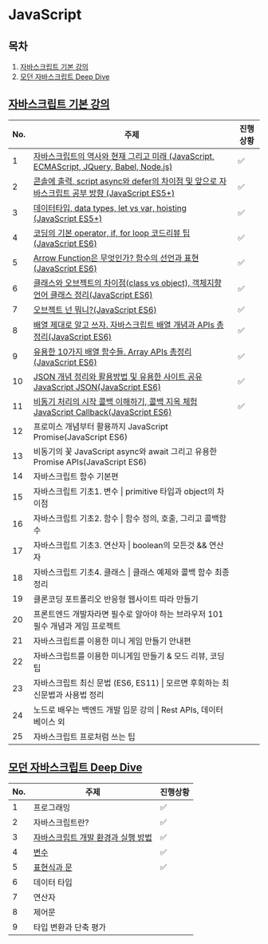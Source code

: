 # JavaScript

## 목차

1. [자바스크립트 기본 강의](#자바스크립트-기본-강의)
1. [모던 자바스크립트 Deep Dive](#모던_자바스크립트_Deep_Dive)



## [자바스크립트 기본 강의](JavaScript)

[자바스크립트 강의]: https://www.youtube.com/watch?v=wcsVjmHrUQg&amp;list=PLv2d7VI9OotTVOL4QmPfvJWPJvkmv6h-2

| No.  | 주제                                                         | 진행상황           |
| ---- | ------------------------------------------------------------ | ------------------ |
| 1    | [자바스크립트의 역사와 현재 그리고 미래 (JavaScript, ECMAScript, JQuery, Babel, Node.js)](JavaScript/1강-자바스크립트의-역사와-현재-그리고-미래.md) | :white_check_mark: |
| 2    | [콘솔에 출력, script async와 defer의 차이점 및 앞으로 자바스크립트 공부 방향 (JavaScript ES5+)](JavaScript/2강-콘솔에-출력-script-async와-defer의-차이점-및-앞으로-자바스크립트-공부-방향.md) | :white_check_mark: |
| 3    | [데이터타입, data types, let vs var, hoisting (JavaScript ES5+)](JavaScript/3강-데이터타입-data-types-let-vs-var-hoisting.md) | :white_check_mark: |
| 4    | [코딩의 기본 operator, if, for loop 코드리뷰 팁(JavaScript ES6)](JavaScript/4강-코딩의-기본-operator-if-for-loop-코드리뷰-팁.md) | :white_check_mark: |
| 5    | [Arrow Function은 무엇인가? 함수의 선언과 표현 (JavaScript ES6)](JavaScript/5강-Arrow-Function은-무엇인가-함수의-선언과-표현.md) | :white_check_mark: |
| 6    | [클래스와 오브젝트의 차이점(class vs object), 객체지향 언어 클래스 정리(JavaScript ES6)](JavaScript/6강-클래스와-오브젝트의-차이점-객체지향-언어-클래스-정리.md) | :white_check_mark: |
| 7    | [오브젝트 넌 뭐니?(JavaScript ES6)](JavaScript/7강-오브젝트-넌-뭐니.md) | :white_check_mark: |
| 8    | [배열 제대로 알고 쓰자. 자바스크립트 배열 개념과 APIs 총정리(JavaScript ES6)](JavaScript/8강-자바스크립트-배열-개념과-APIs-총정리.md) | :white_check_mark: |
| 9    | [유용한 10가지 배열 함수들. Array APIs 총정리(JavaScript ES6)](JavaScript/9강-유용한-10가지-배열-함수들.md) | :white_check_mark: |
| 10   | [JSON 개념 정리와 활용방법 및 유용한 사이트 공유 JavaScript JSON(JavaScript ES6)](JavaScript/10강-JSON-개념정리와-활용방법-및-유용한-사이트-공유.md) | :white_check_mark: |
| 11   | [비동기 처리의 시작 콜백 이해하기, 콜백 지옥 체험 JavaScript Callback(JavaScript ES6)](JavaScript/11강-비동기-처리의-시작-콜백-이해하기-콜백-지옥체험.md) | :white_check_mark: |
| 12   | 프로미스 개념부터 활용까지 JavaScript Promise(JavaScript ES6) |                    |
| 13   | 비동기의 꽃 JavaScript async와 await 그리고 유용한 Promise APIs(JavaScript ES6) |                    |
| 14   | 자바스크립트 함수 기본편                                     |                    |
| 15   | 자바스크립트 기초1. 변수 \| primitive 타입과 object의 차이점 |                    |
| 16   | 자바스크립트 기초2. 함수 \| 함수 정의, 호출, 그리고 콜백함수 |                    |
| 17   | 자바스크립트 기초3. 연산자 \| boolean의 모든것 && 연산자     |                    |
| 18   | 자바스크립트 기초4. 클래스 \| 클래스 예제와 콜백 함수 최종 정리 |                    |
| 19   | 클론코딩 포트폴리오 반응형 웹사이트 따라 만들기              |                    |
| 20   | 프론트엔드 개발자라면 필수로 알아야 하는 브라우저 101 필수 개념과 게임 프로젝트 |                    |
| 21   | 자바스크립트를 이용한 미니 게임 만들기 안내편                |                    |
| 22   | 자바스크립트를 이용한 미니게임 만들기 & 모드 리뷰, 코딩 팁   |                    |
| 23   | 자바스크립트 최신 문법 (ES6, ES11) \| 모르면 후회하는 최신문법과 사용법 정리 |                    |
| 24   | 노드로 배우는 백엔드 개발 입문 강의 \| Rest APIs, 데이터베이스 외 |                    |
| 25   | 자바스크립트 프로처럼 쓰는 팁                                |                    |





## [모던 자바스크립트 Deep Dive](DeepDive)

| No.  | 주제                                              | 진행상황           |
| ---- | ------------------------------------------------- | ------------------ |
| 1    | 프로그래밍                                        | :white_check_mark: |
| 2    | 자바스크립트란?                                   | :white_check_mark: |
| 3    | [자바스크립트 개발 환경과 실행 방법](DeepDive/03) | :white_check_mark: |
| 4    | [변수](DeepDive/04)                               | :white_check_mark: |
| 5    | [표현식과 문](DeeoDive/05)                        | :white_check_mark: |
| 6    | 데이터 타입                                       |                    |
| 7    | 연산자                                            |                    |
| 8    | 제어문                                            |                    |
| 9    | 타입 변환과 단축 평가                             |                    |

